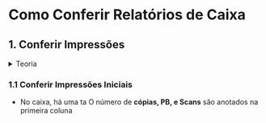 # Como Conferir Relatórios de Caixa

## 1. Conferir Impressões
<details><summary>Teoria</summary>

- É necessário conferir a contagem de impressões que a impressora estava marcando quando o caixa abriu, e quando ele fechou.
- Os números são escritos em uma tabela que fica no caixa em baixo, do lado direito. Essa tabela tem os seguintes campos:
	- **Cópias**: quantas "xerox"  já foram feitas. *(algumas xerox podem estar contabilizadas como como "PB")*
	- **PB**: quantas impressões (preto e branco) já foram feitas. *(algumas impressões podem estar contabilizadas como como "Cópias")*
	- **Scans**: quantos documentos já foram escaneados

</details>


### 1.1 Conferir Impressões Iniciais
- No caixa, há uma ta
O número de **cópias, PB, e Scans** são anotados na primeira coluna